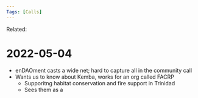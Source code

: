 ```yaml
---
Tags: [Calls]
---
```

Related:
# 2022-05-04

- enDAOment casts a wide net; hard to capture all in the community call
- Wants us to know about Kemba, works for an org called FACRP
	- Supporitng habitat conservation and fire support in Trinidad
	- Sees them as a 